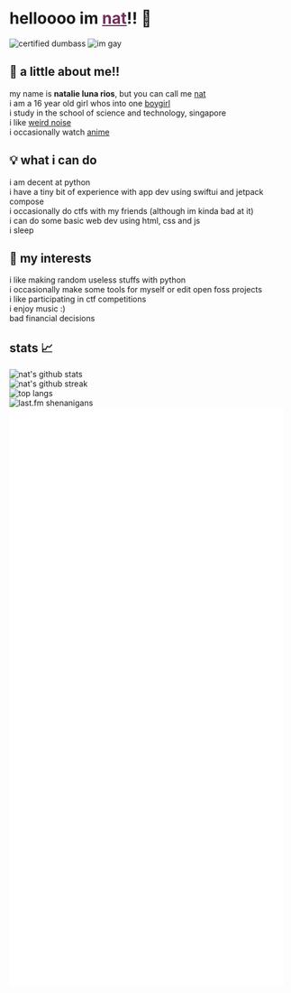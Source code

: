 # helloooo im <a href="https://luna.hackclub.app`" style="color:#70305a;">nat</a>!! 💖  
![certified dumbass](https://img.shields.io/badge/she%2fher-b33b72?style=for-the-badge&logoColor=white&labelcolor=black) ![im gay](https://img.shields.io/badge/transfem_lesbian-b33b72?style=for-the-badge&logoColor=white&labelcolor=black)  

## 🌸 a little about me!!  
my name is **natalie luna rios**, but you can call me [nat](https://en.pronouns.page/@ellipticobj)  
i am a 16 year old girl whos into one [boygirl](https://en.pronouns.page/@audhdom)  
i study in the school of science and technology, singapore  
i like [weird noise](https://www.last.fm/user/ellipticobj/)  
i occasionally watch [anime](https://anilist.co/user/ellipticobj/)  

## 💡 what i can do  
i am decent at python  
i have a tiny bit of experience with app dev using swiftui and jetpack compose  
i occasionally do ctfs with my friends (although im kinda bad at it)  
i can do some basic web dev using html, css and js  
i sleep  

## 💫 my interests
i like making random useless stuffs with python  
i occasionally make some tools for myself or edit open foss projects  
i like participating in ctf competitions  
i enjoy music :)  
bad financial decisions  

## stats 📈
![nat's github stats](https://github-readme-stats.vercel.app/api?username=ellipticobj&show_icons=true&count_private=true&theme=rose)  
![nat's github streak](https://github-readme-streak-stats.herokuapp.com/?user=ellipticobj&theme=rose&show_icons=true)  
![top langs](https://github-readme-stats.vercel.app/api/top-langs/?username=ellipticobj&langs_count=8&theme=rose&show_icons=true&layout=compact)  
![last.fm shenanigans](https://lastfm-recently-played.vercel.app/api?user=ellipticobj&count=4&width=600&loved=true&show_user=footer&header_style=normal_stats&footer_style=normal&loved_style=4&bg_color=b33b72)
![anime stats](.github/assets/metrics.plugin.anilist.svg)

